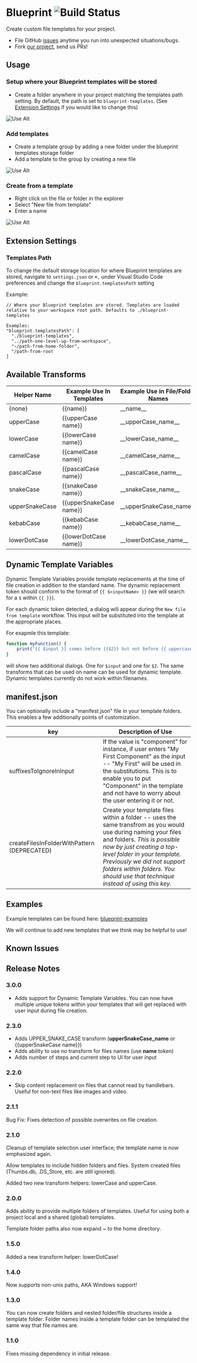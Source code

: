 # Blueprint ![Build Status](https://travis-ci.org/reesemclean/blueprint.svg?branch=master)

Create custom file templates for your project.

* File GitHub [issues](https://github.com/reesemclean/blueprint/issues/new)
  anytime you run into unexpected situations/bugs.
* Fork [our project](https://github.com/reesemclean/blueprint), send us PRs!

## Usage

### Setup where your Blueprint templates will be stored

* Create a folder anywhere in your project matching the templates path setting.
  By default, the path is set to `blueprint-templates`. (See
  [Extension Settings](#Templates-Path) if you would like to change this)

![Use Alt](https://zippy.gfycat.com/BrokenAdorableKinglet.gif)

### Add templates

* Create a template group by adding a new folder under the blueprint templates
  storage folder
* Add a template to the group by creating a new file

![Use Alt](https://zippy.gfycat.com/UnitedUnequaledFlounder.gif)

### Create from a template

* Right click on the file or folder in the explorer
* Select "New file from template"
* Enter a name

![Use Alt](https://zippy.gfycat.com/AggravatingBreakableDwarfmongoose.gif)

## Extension Settings

### Templates Path

To change the default storage location for where Blueprint templates are stored,
navigate to `settings.json` or `⌘,` under Visual Studio Code preferences and
change the `blueprint.templatesPath` setting

Example:

```less
// Where your Blueprint templates are stored. Templates are loaded relative to your workspace root path. Defaults to ./blueprint-templates

Examples:
"blueprint.templatesPath": [
  "./blueprint-templates",
  "../path-one-level-up-from-workspace",
  "~/path-from-home-folder",
  "/path-from-root
]
```

## Available Transforms

| Helper Name    | Example Use In Templates | Example Use in File/Folder Names | Sample Result           |
|----------------|--------------------------|----------------------------------|-------------------------|
| {none}         | {{name}}                 | \_\_name\_\_                     | {No transform applied}  |
| upperCase      | {{upperCase name}}       | \_\_upperCase_name\_\_           | THIS IS UPPERCASE         |
| lowerCase      | {{lowerCase name}}       | \_\_lowerCase_name\_\_           | this is lowercase         |
| camelCase      | {{camelCase name}}       | \_\_camelCase_name\_\_           | thisIsCamelCase         |
| pascalCase     | {{pascalCase name}}      | \_\_pascalCase_name\_\_          | ThisIsPascalCase        |
| snakeCase      | {{snakeCase name}}       | \_\_snakeCase_name\_\_           | this_is_snake_case      |
| upperSnakeCase | {{upperSnakeCase name}}  | \_\_upperSnakeCase_name\_\_      | THIS_IS_UPPER_SNAKE_CASE|
| kebabCase      | {{kebabCase name}}       | \_\_kebabCase_name\_\_           | this-is-kebab-case      |
| lowerDotCase   | {{lowerDotCase name}}    | \_\_lowerDotCase_name\_\_        | this.is.lower.dot.case  |

## Dynamic Template Variables

Dynamic Template Variables provide template replacements at the time of file creation in addition to the standard name. The dynamic replacement token should conform to the format of `{{ $<inputName> }}` (we will search for a `$` within `{{ }}`).

For each dynamic token detected, a dialog will appear during the `New file from template` workflow. This input will be substituted into the template at the appropriate places.

For exapmle this template:
```ts
function myFunction() {
    print("{{ $input }} comes before {{$2}} but not before {{ uppercase $input }}");
}
```
will show two additional dialogs. One for `$input` and one for `$2`. The same transforms that can be used on name can be used for dynamic template. Dynamic templates currently do not work within filenames.

## manifest.json

You can optionally include a "manifest.json" file in your template folders. This enables a few additionally points of customization.

key | Description of Use
------------ | -------------
suffixesToIgnoreInInput | If the value is "component" for instance, if user enters "My First Component" as the input -- "My First" will be used in the substitutions. This is to enable you to put "Component" in the template and not have to worry about the user entering it or not.
createFilesInFolderWithPattern (DEPRECATED) | Create your template files within a folder -- uses the same transfrom as you would use during naming your files and folders. _This is possible now by just creating a top-level folder in your template. Previously we did not support folders within folders. You should use that technique instead of using this key._

## Examples

Example templates can be found here:
[blueprint-examples](https://github.com/reesemclean/blueprint-examples)

We will continue to add new templates that we think may be helpful to use!

## Known Issues

## Release Notes

### 3.0.0

* Adds support for Dynamic Template Variables. You can now have multiple unique tokens within your templates that will get replaced with user input during file creation.

### 2.3.0

* Adds UPPER_SNAKE_CASE transform (__upperSnakeCase_name__ or {{upperSnakeCase name}})
* Adds ability to use no transform for files names (use __name__ token)
* Adds number of steps and current step to UI for user input

### 2.2.0

* Skip content replacement on files that cannot read by handlebars. Useful for non-text files like images and video.

### 2.1.1

Bug Fix: Fixes detection of possible overwrites on file creation.

### 2.1.0

Cleanup of template selection user interface; the template name is now emphasized again.

Allow templates to include hidden folders and files. System created files (Thumbs.db, .DS_Store, etc. are still ignored).

Added two new transform helpers: lowerCase and upperCase.

### 2.0.0

Adds ability to provide multiple folders of templates. Useful for using both a project local and a shared (global) templates.

Template folder paths also now expand ~ to the home directory.

### 1.5.0

Added a new transform helper: lowerDotCase!

### 1.4.0

Now supports non-unix paths, AKA Windows support!

### 1.3.0

You can now create folders and nested folder/file structures inside a template
folder. Folder names inside a template folder can be templated the same way that
file names are.

### 1.1.0

Fixes missing dependency in initial release.
